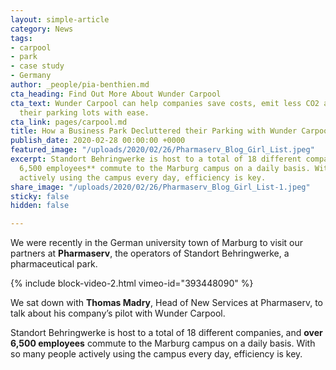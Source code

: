 ```yaml
---
layout: simple-article
category: News
tags:
- carpool
- park
- case study
- Germany
author: _people/pia-benthien.md
cta_heading: Find Out More About Wunder Carpool
cta_text: Wunder Carpool can help companies save costs, emit less CO2 and declutter
  their parking lots with ease.
cta_link: pages/carpool.md
title: How a Business Park Decluttered their Parking with Wunder Carpool
publish_date: 2020-02-28 00:00:00 +0000
featured_image: "/uploads/2020/02/26/Pharmaserv_Blog_Girl_List.jpeg"
excerpt: Standort Behringwerke is host to a total of 18 different companies, and **over
  6,500 employees** commute to the Marburg campus on a daily basis. With so many people
  actively using the campus every day, efficiency is key.
share_image: "/uploads/2020/02/26/Pharmaserv_Blog_Girl_List-1.jpeg"
sticky: false
hidden: false

---
```

We were recently in the German university town of Marburg to visit our partners at **Pharmaserv**, the operators of Standort Behringwerke, a pharmaceutical park.

{% include block-video-2.html vimeo-id="393448090" %}

We sat down with **Thomas Madry**, Head of New Services at Pharmaserv, to talk about his company’s pilot with Wunder Carpool.

Standort Behringwerke is host to a total of 18 different companies, and **over 6,500 employees** commute to the Marburg campus on a daily basis. With so many people actively using the campus every day, efficiency is key.